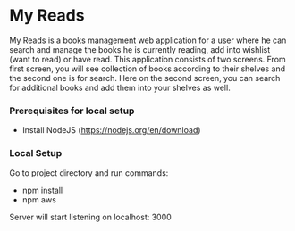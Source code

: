 # My Reads

My Reads is a books management web application for a user where he can search and manage the books he is currently reading, add into wishlist (want to read) or have read. This application consists of two screens. From first screen, you will see collection of books according to their shelves and the second one is for search. Here on the second screen, you can search for additional books and add them into your shelves as well.


### Prerequisites for local setup
- Install NodeJS (https://nodejs.org/en/download)

### Local Setup
Go to project directory and run commands:
- npm install
- npm aws

Server will start listening on localhost: 3000